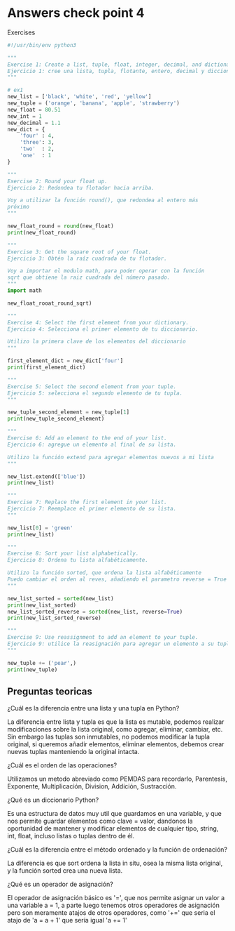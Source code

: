 # Answers check point 4

Exercises

```python
#!/usr/bin/env python3

"""
Exercise 1: Create a list, tuple, float, integer, decimal, and dictionary.
Ejercicio 1: cree una lista, tupla, flotante, entero, decimal y diccionario.
"""

# ex1
new_list = ['black', 'white', 'red', 'yellow']
new_tuple = ('orange', 'banana', 'apple', 'strawberry')
new_float = 80.51
new_int = 1
new_decimal = 1.1
new_dict = {
    'four' : 4,
    'three': 3,
    'two'  : 2,
    'one'  : 1
}

"""
Exercise 2: Round your float up.
Ejercicio 2: Redondea tu flotador hacia arriba.

Voy a utilizar la función round(), que redondea al entero más 
próximo
"""

new_float_round = round(new_float)
print(new_float_round)

"""
Exercise 3: Get the square root of your float.
Ejercicio 3: Obtén la raíz cuadrada de tu flotador.

Voy a importar el modulo math, para poder operar con la función
sqrt que obtiene la raiz cuadrada del número pasado.
"""
import math

new_float_rooat_round_sqrt)

"""
Exercise 4: Select the first element from your dictionary.
Ejercicio 4: Selecciona el primer elemento de tu diccionario.

Utilizo la primera clave de los elementos del diccionario
"""

first_element_dict = new_dict['four']
print(first_element_dict)

"""
Exercise 5: Select the second element from your tuple.
Ejercicio 5: selecciona el segundo elemento de tu tupla.
"""

new_tuple_second_element = new_tuple[1]
print(new_tuple_second_element)

"""
Exercise 6: Add an element to the end of your list.
Ejercicio 6: agregue un elemento al final de su lista.

Utilizo la función extend para agregar elementos nuevos a mi lista
"""

new_list.extend(['blue'])
print(new_list)

"""
Exercise 7: Replace the first element in your list.
Ejercicio 7: Reemplace el primer elemento de su lista.
"""

new_list[0] = 'green'
print(new_list)

"""
Exercise 8: Sort your list alphabetically.
Ejercicio 8: Ordena tu lista alfabéticamente.

Utilizo la función sorted, que ordena la lista alfabéticamente
Puedo cambiar el orden al reves, añadiendo el parametro reverse = True
"""

new_list_sorted = sorted(new_list)
print(new_list_sorted)
new_list_sorted_reverse = sorted(new_list, reverse=True)
print(new_list_sorted_reverse)

"""
Exercise 9: Use reassignment to add an element to your tuple.
Ejercicio 9: utilice la reasignación para agregar un elemento a su tupla.
"""

new_tuple += ('pear',)
print(new_tuple)
```

## Preguntas teoricas

¿Cuál es la diferencia entre una lista y una tupla en Python?

La diferencia entre lista y tupla es que la lista es mutable, podemos realizar modificaciones sobre la lista original, como
agregar, eliminar, cambiar, etc. Sin embargo las tuplas son inmutables, no podemos modificar la tupla original, si queremos
añadir elementos, eliminar elementos, debemos crear nuevas tuplas manteniendo la original intacta.

¿Cuál es el orden de las operaciones?

Utilizamos un metodo abreviado como PEMDAS para recordarlo, Parentesis, Exponente, Multiplicación, Division, Addición, Sustracción.

¿Qué es un diccionario Python?

Es una estructura de datos muy util que guardamos en una variable, y que nos permite guardar elementos como clave = valor, dandonos la oportunidad de mantener y modificar elementos de cualquier tipo, string, int, float, incluso listas o tuplas dentro de él.

¿Cuál es la diferencia entre el método ordenado y la función de ordenación?

La diferencia es que sort ordena la lista in situ, osea la misma lista original, y la función sorted crea una nueva lista.

¿Qué es un operador de asignación?

El operador de asignación básico es '=', que nos permite asignar un valor a una variable a = 1, a parte luego tenemos otros operadores de
asignación pero son meramente atajos de otros operadores, como '+=' que seria el atajo de 'a = a + 1' que sería igual  'a += 1'
